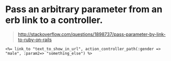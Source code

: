 # Pass an arbitrary parameter from an erb link to a controller.

> http://stackoverflow.com/questions/1898737/pass-parameter-by-link-to-ruby-on-rails

```erb
<%= link_to "text_to_show_in_url", action_controller_path(:gender => "male", :param2=> "something_else") %>
```